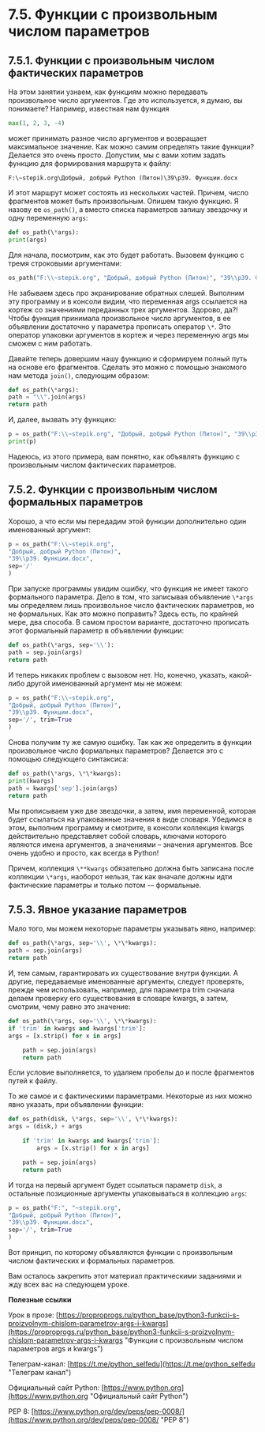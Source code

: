 # 7.5. Функции с произвольным числом параметров

## 7.5.1. Функции с произвольным числом фактических параметров

На этом занятии узнаем, как функциям можно передавать произвольное число аргументов. Где это используется, я думаю, вы понимаете? Например, известная нам функция

```python
max(1, 2, 3, -4)
```

может принимать разное число аргументов и возвращает максимальное значение. Как можно самим определять такие функции? Делается это очень просто. Допустим, мы с вами хотим задать функцию для формирования маршрута к файлу:

`F:\~stepik.org\Добрый, добрый Python (Питон)\39\p39. Функции.docx`

И этот маршрут может состоять из нескольких частей. Причем, число фрагментов может быть произвольным. Опишем такую функцию. Я назову ее `os_path()`, а вместо списка параметров запишу звездочку и одну переменную `args`:

```python
def os_path(\*args):
print(args)
```

Для начала, посмотрим, как это будет работать. Вызовем функцию с тремя строковыми аргументами:

```python
os_path("F:\\~stepik.org", "Добрый, добрый Python (Питон)", "39\\p39. Функции.docx")
```

Не забываем здесь про экранирование обратных слешей. Выполним эту программу и в консоли видим, что переменная args ссылается на кортеж со значениями переданных трех аргументов. Здорово, да?! Чтобы функция принимала произвольное число аргументов, в ее объявлении достаточно у параметра прописать оператор `\*`. Это оператор упаковки аргументов в кортеж и через переменную args мы сможем с ним работать.

Давайте теперь довершим нашу функцию и сформируем полный путь на основе его фрагментов. Сделать это можно с помощью знакомого нам метода `join()`, следующим образом:

```python
def os_path(\*args):
path = "\\".join(args)
return path
```

И, далее, вызвать эту функцию:

```python
p = os_path("F:\\~stepik.org", "Добрый, добрый Python (Питон)", "39\\p39. Функции.docx")
print(p)
```

Надеюсь, из этого примера, вам понятно, как объявлять функцию с произвольным числом фактических параметров.

## 7.5.2. Функции с произвольным числом формальных параметров

Хорошо, а что если мы передадим этой функции дополнительно один именованный аргумент:

```python
p = os_path("F:\\~stepik.org",
"Добрый, добрый Python (Питон)",
"39\\p39. Функции.docx",
sep='/'
)
```

При запуске программы увидим ошибку, что функция не имеет такого формального параметра. Дело в том, что записывая объявление `\*args` мы определяем лишь произвольное число фактических параметров, но не формальных. Как это можно поправить? Здесь есть, по крайней мере, два способа. В самом простом варианте, достаточно прописать этот формальный параметр в объявлении функции:

```python
def os_path(\*args, sep='\\'):
path = sep.join(args)
return path
```

И теперь никаких проблем с вызовом нет. Но, конечно, указать, какой-либо другой именованный аргумент мы не можем:

```python
p = os_path("F:\\~stepik.org",
"Добрый, добрый Python (Питон)",
"39\\p39. Функции.docx",
sep='/', trim=True
)
```

Снова получим ту же самую ошибку. Так как же определить в функции произвольное число формальных параметров? Делается это с помощью следующего синтаксиса:

```python
def os_path(\*args, \*\*kwargs):
print(kwargs)
path = kwargs['sep'].join(args)
return path
```

Мы прописываем уже две звездочки, а затем, имя переменной, которая будет ссылаться на упакованные значения в виде словаря. Убедимся в этом, выполним программу и смотрите, в консоли коллекция kwargs действительно представляет собой словарь, ключами которого являются имена аргументов, а значениями – значения аргументов. Все очень удобно и просто, как всегда в Python!

Причем, коллекция `\**kwargs` обязательно должна быть записана после коллекции `\*args`, наоборот нельзя, так как вначале должны идти фактические параметры и только потом -– формальные.

## 7.5.3. Явное указание параметров

Мало того, мы можем некоторые параметры указывать явно, например:

```python
def os_path(\*args, sep='\\', \*\*kwargs):
path = sep.join(args)
return path
```

И, тем самым, гарантировать их существование внутри функции. А другие, передаваемые именованные аргументы, следует проверять, прежде чем использовать, например, для параметра trim сначала делаем проверку его существования в словаре kwargs, а затем, смотрим, чему равно это значение:

```python
def os_path(\*args, sep='\\', \*\*kwargs):
if 'trim' in kwargs and kwargs['trim']:
args = [x.strip() for x in args]

    path = sep.join(args)
    return path
```

Если условие выполняется, то удаляем пробелы до и после фрагментов путей к файлу.

То же самое и с фактическими параметрами. Некоторые из них можно явно указать, при объявлении функции:

```python
def os_path(disk, \*args, sep='\\', \*\*kwargs):
args = (disk,) + args

    if 'trim' in kwargs and kwargs['trim']:
        args = [x.strip() for x in args]

    path = sep.join(args)
    return path
```

И тогда на первый аргумент будет ссылаться параметр `disk`, а остальные позиционные аргументы упаковываться в коллекцию `args`:

```python
p = os_path("F:", "~stepik.org",
"Добрый, добрый Python (Питон)",
"39\\p39. Функции.docx",
sep='/', trim=True
)
```

Вот принцип, по которому объявляются функции с произвольным числом фактических и формальных параметров.

Вам осталось закрепить этот материал практическими заданиями и жду всех вас на следующем уроке.

**Полезные ссылки**

Урок в прозе: [https://proproprogs.ru/python_base/python3-funkcii-s-proizvolnym-chislom-parametrov-args-i-kwargs](https://proproprogs.ru/python_base/python3-funkcii-s-proizvolnym-chislom-parametrov-args-i-kwargs "Функции с произвольным числом параметров args и kwargs")

Телеграм-канал: [https://t.me/python_selfedu](https://t.me/python_selfedu "Телеграм канал")

Официальный сайт Python: [https://www.python.org](https://www.python.org "Официальный сайт Python")

PEP 8: [https://www.python.org/dev/peps/pep-0008/](https://www.python.org/dev/peps/pep-0008/ "PEP 8")
